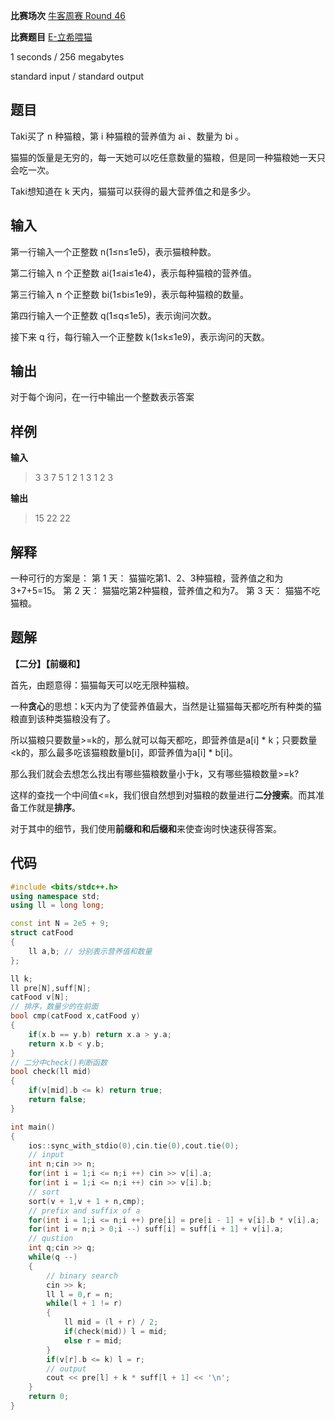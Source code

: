 **比赛场次** [牛客周赛 Round 46](https://ac.nowcoder.com/acm/contest/84444)

**比赛题目** [E-立希喂猫](https://ac.nowcoder.com/acm/contest/84444/E)

<!--more-->

1 seconds / 256 megabytes

standard input / standard output

## 题目

Taki买了 n 种猫粮，第 i 种猫粮的营养值为 ai 、数量为 bi 。

 猫猫的饭量是无穷的，每一天她可以吃任意数量的猫粮，但是同一种猫粮她一天只会吃一次。

 Taki想知道在 k 天内，猫猫可以获得的最大营养值之和是多少。

## 输入

第一行输入一个正整数 n(1≤n≤1e5)，表示猫粮种数。

第二行输入 n 个正整数 ai(1≤ai≤1e4)，表示每种猫粮的营养值。

第三行输入 n 个正整数 bi(1≤bi≤1e9)，表示每种猫粮的数量。

第四行输入一个正整数 q(1≤q≤1e5)，表示询问次数。

接下来 q 行，每行输入一个正整数 k(1≤k≤1e9)，表示询问的天数。

## 输出

对于每个询问，在一行中输出一个整数表示答案

## 样例

**输入**

> 3
> 3 7 5
> 1 2 1
> 3
> 1
> 2
> 3

**输出**

> 15
> 22
> 22

## 解释

一种可行的方案是：
第 1 天：
猫猫吃第1、2、3种猫粮，营养值之和为3+7+5=15。
第 2 天：
猫猫吃第2种猫粮，营养值之和为7。
第 3 天：
猫猫不吃猫粮。

## 题解

**【二分】【前缀和】**

首先，由题意得：猫猫每天可以吃无限种猫粮。

一种**贪心**的思想：k天内为了使营养值最大，当然是让猫猫每天都吃所有种类的猫粮直到该种类猫粮没有了。

所以猫粮只要数量>=k的，那么就可以每天都吃，即营养值是a[i] * k；只要数量<k的，那么最多吃该猫粮数量b[i]，即营养值为a[i] * b[i]。

那么我们就会去想怎么找出有哪些猫粮数量小于k，又有哪些猫粮数量>=k?

这样的查找一个中间值<=k，我们很自然想到对猫粮的数量进行**二分搜索**。而其准备工作就是**排序**。

对于其中的细节，我们使用**前缀和和后缀和**来使查询时快速获得答案。

## 代码

```c++
#include <bits/stdc++.h>
using namespace std;
using ll = long long;

const int N = 2e5 + 9;
struct catFood
{
    ll a,b; // 分别表示营养值和数量
};

ll k;
ll pre[N],suff[N];
catFood v[N];
// 排序，数量少的在前面
bool cmp(catFood x,catFood y)
{
    if(x.b == y.b) return x.a > y.a;
    return x.b < y.b;
}
// 二分中check()判断函数
bool check(ll mid)
{
    if(v[mid].b <= k) return true;
    return false;
}

int main()
{
    ios::sync_with_stdio(0),cin.tie(0),cout.tie(0);
    // input
    int n;cin >> n;
    for(int i = 1;i <= n;i ++) cin >> v[i].a;
    for(int i = 1;i <= n;i ++) cin >> v[i].b;
	// sort 
    sort(v + 1,v + 1 + n,cmp);
    // prefix and suffix of a
    for(int i = 1;i <= n;i ++) pre[i] = pre[i - 1] + v[i].b * v[i].a;
    for(int i = n;i > 0;i --) suff[i] = suff[i + 1] + v[i].a;
    // qustion
    int q;cin >> q;
    while(q --)
    {
		// binary search
        cin >> k;
        ll l = 0,r = n;
        while(l + 1 != r)
        {
            ll mid = (l + r) / 2;
            if(check(mid)) l = mid;
            else r = mid;
        }
        if(v[r].b <= k) l = r;
        // output
        cout << pre[l] + k * suff[l + 1] << '\n';
    }
    return 0;
}
```

